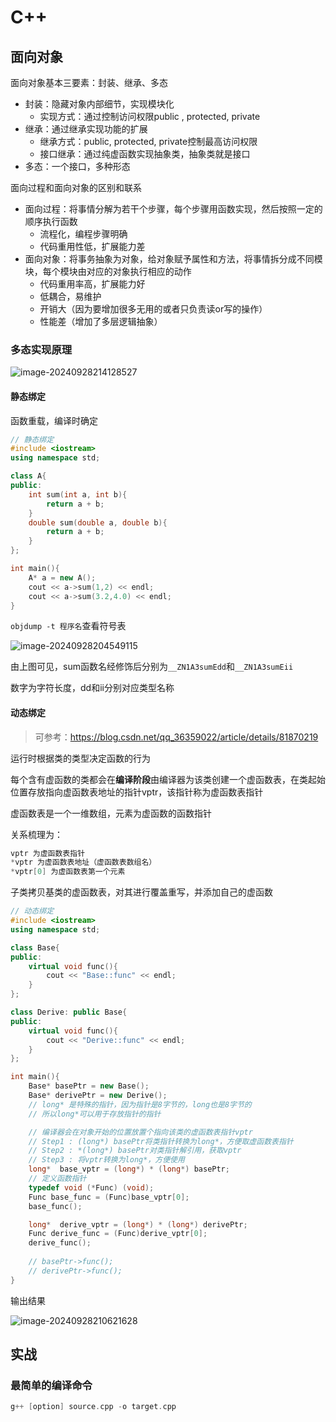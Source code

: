 # C++

## 面向对象

面向对象基本三要素：封装、继承、多态

- 封装：隐藏对象内部细节，实现模块化
  - 实现方式：通过控制访问权限public , protected,  private
- 继承：通过继承实现功能的扩展
  - 继承方式：public, protected, private控制最高访问权限
  - 接口继承：通过纯虚函数实现抽象类，抽象类就是接口
- 多态：一个接口，多种形态

面向过程和面向对象的区别和联系

- 面向过程：将事情分解为若干个步骤，每个步骤用函数实现，然后按照一定的顺序执行函数
  - 流程化，编程步骤明确
  - 代码重用性低，扩展能力差
- 面向对象：将事务抽象为对象，给对象赋予属性和方法，将事情拆分成不同模块，每个模块由对应的对象执行相应的动作
  - 代码重用率高，扩展能力好
  - 低耦合，易维护
  - 开销大（因为要增加很多无用的或者只负责读or写的操作）
  - 性能差（增加了多层逻辑抽象）



### 多态实现原理

![image-20240928214128527](/Users/t/Desktop/xxxx2077.github.io/docs/software_development/backend/C++.assets/image-20240928214128527.png)

#### 静态绑定

函数重载，编译时确定

```c++
// 静态绑定
#include <iostream>
using namespace std;

class A{
public:
    int sum(int a, int b){
        return a + b;
    }
    double sum(double a, double b){
        return a + b;
    }
};

int main(){
    A* a = new A();
    cout << a->sum(1,2) << endl;
    cout << a->sum(3.2,4.0) << endl;
}

```

`objdump -t 程序名`查看符号表

![image-20240928204549115](/Users/t/Desktop/xxxx2077.github.io/docs/software_development/backend/C++.assets/image-20240928204549115.png) 

由上图可见，sum函数名经修饰后分别为`__ZN1A3sumEdd`和`__ZN1A3sumEii`

数字为字符长度，dd和ii分别对应类型名称

#### 动态绑定

> 可参考：https://blog.csdn.net/qq_36359022/article/details/81870219

运行时根据类的类型决定函数的行为



每个含有虚函数的类都会在**编译阶段**由编译器为该类创建一个虚函数表，在类起始位置存放指向虚函数表地址的指针vptr，该指针称为虚函数表指针

虚函数表是一个一维数组，元素为虚函数的函数指针

关系梳理为：

```C++
vptr 为虚函数表指针
*vptr 为虚函数表地址（虚函数表数组名）
*vptr[0] 为虚函数表第一个元素
```

子类拷贝基类的虚函数表，对其进行覆盖重写，并添加自己的虚函数

```C++
// 动态绑定
#include <iostream>
using namespace std;

class Base{
public:
    virtual void func(){
        cout << "Base::func" << endl;
    }
};

class Derive: public Base{
public:
    virtual void func(){
        cout << "Derive::func" << endl;
    }
};

int main(){
    Base* basePtr = new Base();
    Base* derivePtr = new Derive();
    // long* 是特殊的指针，因为指针是8字节的，long也是8字节的
    // 所以long*可以用于存放指针的指针

    // 编译器会在对象开始的位置放置个指向该类的虚函数表指针vptr
    // Step1 : (long*) basePtr将类指针转换为long*，方便取虚函数表指针
    // Step2 : *(long*) basePtr对类指针解引用，获取vptr
    // Step3 : 将vptr转换为long*，方便使用
    long*  base_vptr = (long*) * (long*) basePtr;
    // 定义函数指针
    typedef void (*Func) (void);
    Func base_func = (Func)base_vptr[0];
    base_func();

    long*  derive_vptr = (long*) * (long*) derivePtr;
    Func derive_func = (Func)derive_vptr[0];
    derive_func();
    
    // basePtr->func();
    // derivePtr->func();
}

```

输出结果

![image-20240928210621628](/Users/t/Desktop/xxxx2077.github.io/docs/software_development/backend/C++.assets/image-20240928210621628.png)

## 实战

### 最简单的编译命令

```C++
g++ [option] source.cpp -o target.cpp
```
